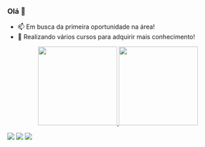 ### Olá 👋

- 📫 Em busca da primeira oportunidade na área!
- 💬 Realizando vários cursos para adquirir mais conhecimento!

<div align="center">
  <a href="https://github.com/AndersonCoitinho">
  <img height="180em" src="https://github-readme-stats.vercel.app/api?username=AndersonCoitinho&show_icons=true&theme=dark&include_all_commits=true&count_private=true"/>
  <img height="180em" src="https://github-readme-stats.vercel.app/api/top-langs/?username=AndersonCoitinho&layout=compact&langs_count=7&theme=dark"/>
</div>

  <a href="https://www.instagram.com/anderson_coitinho19/" target="_blank"><img src="https://img.shields.io/badge/-Instagram-%23E4405F?style=for-the-badge&logo=instagram&logoColor=white" target="_blank"></a>
  <a href = "mailto:andercoitinho@gmail.com"><img src="https://img.shields.io/badge/-Gmail-%23333?style=for-the-badge&logo=gmail&logoColor=white" target="_blank"></a>
  <a href="https://www.linkedin.com/in/anderson-coitinho-851136196/" target="_blank"><img src="https://img.shields.io/badge/-LinkedIn-%230077B5?style=for-the-badge&logo=linkedin&logoColor=white" target="_blank"></a> 
